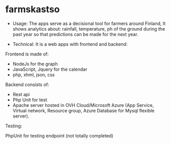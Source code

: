 # farmskastso

- Usage: 
The apps serve as a decisional tool for farmers around Finland, It shows analytics about: rainfall, temperature, ph of the ground during the past year so that predictions can be made for the next year. 

- Technical: 
It is a web apps with frontend and backend: 

Frontend is made of: 
- NodeJs for the graph
- JavaScript, Jquery for the calendar 
- php, xhml, json, css 

Backend consists of: 
-  Rest api 
-  Php Unit for test 
- Apache server hosted in OVH Cloud/Microsoft Azure (App Service, Virtual network, Resource group, Azure Database for Mysql flexible server). 

Testing: 

PhpUnit for testing endpoint (not totally completed)

